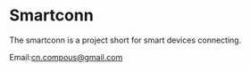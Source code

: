 # Smartconn
The smartconn is a project short for smart devices connecting.

Email:cn.compous@gmail.com
